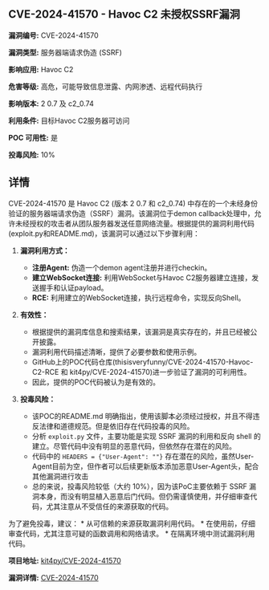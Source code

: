 ## CVE-2024-41570 - Havoc C2 未授权SSRF漏洞

**漏洞编号:** CVE-2024-41570

**漏洞类型:** 服务器端请求伪造 (SSRF)

**影响应用:** Havoc C2

**危害等级:** 高危，可能导致信息泄露、内网渗透、远程代码执行

**影响版本:** 2 0.7 及 c2_0.74

**利用条件:** 目标Havoc C2服务器可访问

**POC 可用性:** 是

**投毒风险:** 10%

## 详情

CVE-2024-41570 是 Havoc C2 (版本 2 0.7 和 c2_0.74) 中存在的一个未经身份验证的服务器端请求伪造（SSRF）漏洞。该漏洞位于demon callback处理中，允许未经授权的攻击者从团队服务器发送任意网络流量。根据提供的漏洞利用代码(exploit.py和README.md)，该漏洞可以通过以下步骤利用：

1.  **漏洞利用方式：**
    *   **注册Agent:** 伪造一个demon agent注册并进行checkin。
    *   **建立WebSocket连接:** 利用WebSocket与Havoc C2服务器建立连接，发送握手和认证payload。
    *   **RCE:** 利用建立的WebSocket连接，执行远程命令，实现反向Shell。

2.  **有效性：**
    *   根据提供的漏洞库信息和搜索结果，该漏洞是真实存在的，并且已经被公开披露。
    *   漏洞利用代码描述清晰，提供了必要参数和使用示例。
    *   GitHub上的POC代码仓库(thisisveryfunny/CVE-2024-41570-Havoc-C2-RCE 和 kit4py/CVE-2024-41570)进一步验证了漏洞的可利用性。
    *   因此，提供的POC代码被认为是有效的。

3.  **投毒风险：**
    *   该POC的README.md 明确指出，使用该脚本必须经过授权，并且不得违反法律和道德规范。但是依旧存在代码投毒的风险。
    *   分析 `exploit.py` 文件，主要功能是实现 SSRF 漏洞的利用和反向 shell 的建立。尽管代码中没有明显的恶意代码，但依然存在潜在的风险。
    *   代码中的 `HEADERS = {"User-Agent": ""}` 存在潜在的风险，虽然User-Agent目前为空，但作者可以后续更新版本添加恶意User-Agent头，配合其他漏洞进行攻击
    *   总的来说，投毒风险较低（大约 10%），因为该PoC主要依赖于 SSRF 漏洞本身，而没有明显植入恶意后门代码。但仍需谨慎使用，并仔细审查代码，尤其注意从不受信任的来源获取的代码。

为了避免投毒，建议：
    *   从可信赖的来源获取漏洞利用代码。
    *   在使用前，仔细审查代码，尤其注意可疑的函数调用和网络请求。
    *   在隔离环境中测试漏洞利用代码。


**项目地址:** [kit4py/CVE-2024-41570](https://github.com/kit4py/CVE-2024-41570)

**漏洞详情:** [CVE-2024-41570](https://nvd.nist.gov/vuln/detail/CVE-2024-41570)